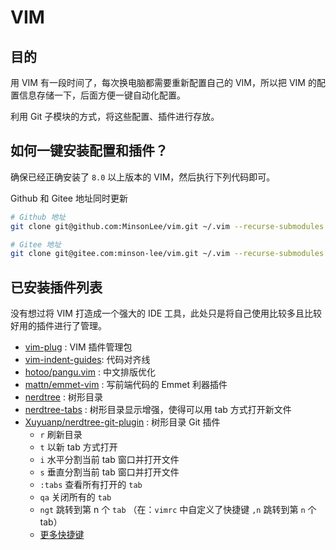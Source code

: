 # VIM

## 目的

用 VIM 有一段时间了，每次换电脑都需要重新配置自己的 VIM，所以把 VIM
的配置信息存储一下，后面方便一键自动化配置。

利用 Git 子模块的方式，将这些配置、插件进行存放。

## 如何一键安装配置和插件？

确保已经正确安装了 `8.0` 以上版本的 VIM，然后执行下列代码即可。

Github 和 Gitee 地址同时更新

```sh
# Github 地址
git clone git@github.com:MinsonLee/vim.git ~/.vim --recurse-submodules --remote-submodules

# Gitee 地址
git clone git@gitee.com:minson-lee/vim.git ~/.vim --recurse-submodules --remote-submodules
```

## 已安装插件列表

没有想过将 VIM 打造成一个强大的 IDE 工具，此处只是将自己使用比较多且比较好用的插件进行了管理。

- [vim-plug](https://github.com/junegunn/vim-plug/branches) : VIM 插件管理包
- [vim-indent-guides](https://github.com/nathanaelkane/vim-indent-guides):  代码对齐线
- [hotoo/pangu.vim](https://github.com/hotoo/pangu.vim.git) : 中文排版优化
- [mattn/emmet-vim](https://github.com/mattn/emmet-vim.git) : 写前端代码的 Emmet 利器插件
- [nerdtree](https://github.com/preservim/nerdtree.git) : 树形目录
- [nerdtree-tabs](https://github.com/jistr/vim-nerdtree-tabs) :  树形目录显示增强，使得可以用 tab 方式打开新文件
- [Xuyuanp/nerdtree-git-plugin](https://github.com/Xuyuanp/nerdtree-git-plugin.git) : 树形目录 Git 插件
  - `r` 刷新目录
  - `t` 以新 tab 方式打开
  - `i` 水平分割当前 tab 窗口并打开文件
  - `s` 垂直分割当前 tab 窗口并打开文件
  - `:tabs` 查看所有打开的 `tab`
  - `qa` 关闭所有的 `tab`
  - `ngt` 跳转到第 n 个 `tab` （在：`vimrc` 中自定义了快捷键 `,n` 跳转到第 `n` 个 tab）
  - [更多快捷键](https://gist.github.com/ifels/e0a6d79ee60e113f4294)

